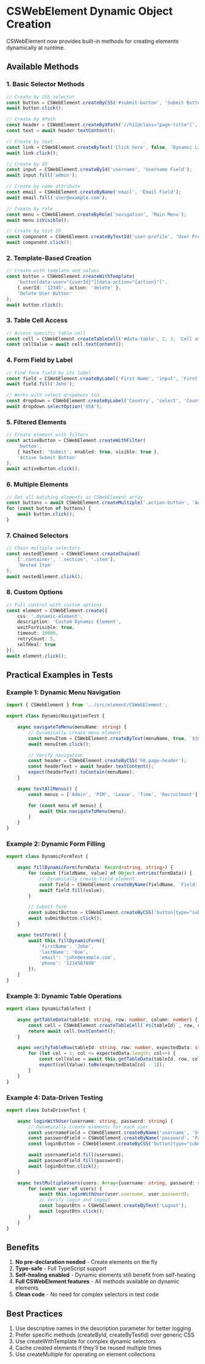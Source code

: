 # CSWebElement Dynamic Object Creation

CSWebElement now provides built-in methods for creating elements dynamically at runtime.

## Available Methods

### 1. Basic Selector Methods

```typescript
// Create by CSS selector
const button = CSWebElement.createByCSS('#submit-button', 'Submit Button');
await button.click();

// Create by XPath
const header = CSWebElement.createByXPath('//h1[@class="page-title"]', 'Page Title');
const text = await header.textContent();

// Create by text
const link = CSWebElement.createByText('Click here', false, 'Dynamic Link');
await link.click();

// Create by ID
const input = CSWebElement.createById('username', 'Username Field');
await input.fill('admin');

// Create by name attribute
const email = CSWebElement.createByName('email', 'Email Field');
await email.fill('user@example.com');

// Create by role
const menu = CSWebElement.createByRole('navigation', 'Main Menu');
await menu.isVisible();

// Create by test ID
const component = CSWebElement.createByTestId('user-profile', 'User Profile');
await component.click();
```

### 2. Template-Based Creation

```typescript
// Create with template and values
const button = CSWebElement.createWithTemplate(
    'button[data-user="{userId}"][data-action="{action}"]',
    { userId: '12345', action: 'delete' },
    'Delete User Button'
);
await button.click();
```

### 3. Table Cell Access

```typescript
// Access specific table cell
const cell = CSWebElement.createTableCell('#data-table', 2, 3, 'Cell at row 2, col 3');
const cellValue = await cell.textContent();
```

### 4. Form Field by Label

```typescript
// Find form field by its label
const field = CSWebElement.createByLabel('First Name', 'input', 'First Name Field');
await field.fill('John');

// Works with select dropdowns too
const dropdown = CSWebElement.createByLabel('Country', 'select', 'Country Dropdown');
await dropdown.selectOption('USA');
```

### 5. Filtered Elements

```typescript
// Create element with filters
const activeButton = CSWebElement.createWithFilter(
    'button',
    { hasText: 'Submit', enabled: true, visible: true },
    'Active Submit Button'
);
await activeButton.click();
```

### 6. Multiple Elements

```typescript
// Get all matching elements as CSWebElement array
const buttons = await CSWebElement.createMultiple('.action-button', 'Action Buttons');
for (const button of buttons) {
    await button.click();
}
```

### 7. Chained Selectors

```typescript
// Chain multiple selectors
const nestedElement = CSWebElement.createChained(
    ['.container', '.section', '.item'],
    'Nested Item'
);
await nestedElement.click();
```

### 8. Custom Options

```typescript
// Full control with custom options
const element = CSWebElement.create({
    css: '.dynamic-element',
    description: 'Custom Dynamic Element',
    waitForVisible: true,
    timeout: 10000,
    retryCount: 5,
    selfHeal: true
});
await element.click();
```

## Practical Examples in Tests

### Example 1: Dynamic Menu Navigation

```typescript
import { CSWebElement } from '../src/element/CSWebElement';

export class DynamicNavigationTest {

    async navigateToMenu(menuName: string) {
        // Dynamically create menu element
        const menuItem = CSWebElement.createByText(menuName, true, `${menuName} Menu`);
        await menuItem.click();

        // Verify navigation
        const header = CSWebElement.createByCSS('h6.page-header');
        const headerText = await header.textContent();
        expect(headerText).toContain(menuName);
    }

    async testAllMenus() {
        const menus = ['Admin', 'PIM', 'Leave', 'Time', 'Recruitment'];

        for (const menu of menus) {
            await this.navigateToMenu(menu);
        }
    }
}
```

### Example 2: Dynamic Form Filling

```typescript
export class DynamicFormTest {

    async fillDynamicForm(formData: Record<string, string>) {
        for (const [fieldName, value] of Object.entries(formData)) {
            // Dynamically create field element
            const field = CSWebElement.createByName(fieldName, `Field: ${fieldName}`);
            await field.fill(value);
        }

        // Submit form
        const submitButton = CSWebElement.createByCSS('button[type="submit"]');
        await submitButton.click();
    }

    async testForm() {
        await this.fillDynamicForm({
            'firstName': 'John',
            'lastName': 'Doe',
            'email': 'john@example.com',
            'phone': '1234567890'
        });
    }
}
```

### Example 3: Dynamic Table Operations

```typescript
export class DynamicTableTest {

    async getTableData(tableId: string, row: number, column: number) {
        const cell = CSWebElement.createTableCell(`#${tableId}`, row, column);
        return await cell.textContent();
    }

    async verifyTableRow(tableId: string, row: number, expectedData: string[]) {
        for (let col = 1; col <= expectedData.length; col++) {
            const cellValue = await this.getTableData(tableId, row, col);
            expect(cellValue).toBe(expectedData[col - 1]);
        }
    }
}
```

### Example 4: Data-Driven Testing

```typescript
export class DataDrivenTest {

    async loginWithUser(username: string, password: string) {
        // Dynamically create elements for each user
        const usernameField = CSWebElement.createByName('username', 'Username');
        const passwordField = CSWebElement.createByName('password', 'Password');
        const loginButton = CSWebElement.createByCSS('button[type="submit"]', 'Login');

        await usernameField.fill(username);
        await passwordField.fill(password);
        await loginButton.click();
    }

    async testMultipleUsers(users: Array<{username: string, password: string}>) {
        for (const user of users) {
            await this.loginWithUser(user.username, user.password);
            // Verify login and logout
            const logoutBtn = CSWebElement.createByText('Logout');
            await logoutBtn.click();
        }
    }
}
```

## Benefits

1. **No pre-declaration needed** - Create elements on the fly
2. **Type-safe** - Full TypeScript support
3. **Self-healing enabled** - Dynamic elements still benefit from self-healing
4. **Full CSWebElement features** - All methods available on dynamic elements
5. **Clean code** - No need for complex selectors in test code

## Best Practices

1. Use descriptive names in the description parameter for better logging
2. Prefer specific methods (createById, createByTestId) over generic CSS
3. Use createWithTemplate for complex dynamic selectors
4. Cache created elements if they'll be reused multiple times
5. Use createMultiple for operating on element collections